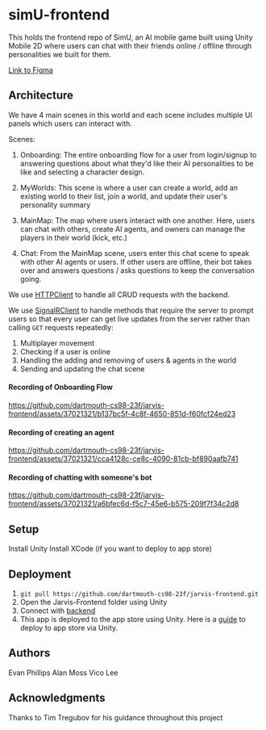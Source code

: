 # simU-frontend

This holds the frontend repo of SimU, an AI mobile game built using Unity Mobile 2D where users can chat with their friends online / offline through personalities we built for them.

[Link to Figma](https://www.figma.com/file/C8lO2GUAnYuTL5eUbSuTjQ/Prototype%3A-Vico%2C-Tucker%2C-Jackson%2C-Evan%2C-Alan%2C-Lekina?type=design&node-id=547%3A435&mode=design&t=2vE4ODx9CQ4JZq1P-1)

## Architecture

We have 4 main scenes in this world and each scene includes multiple UI panels which users can interact with. 

Scenes:

1. Onboarding: The entire onboarding flow for a user from login/signup to answering questions about what they'd like their AI personalities to be like and selecting a character design.

2. MyWorlds: This scene is where a user can create a world, add an existing world to their list, join a world, and update their user's personality summary

3. MainMap: The map where users interact with one another. Here, users can chat with others, create AI agents, and owners can manage the players in their world (kick, etc.)

4. Chat: From the MainMap scene, users enter this chat scene to speak with other AI agents or users. If other users are offline, their bot takes over and answers questions / asks questions to keep the conversation going.

We use [HTTPClient](https://github.com/dartmouth-cs98-23f/jarvis-frontend/blob/main/Assets/Clients/HTTPClient.cs) to handle all CRUD requests with the backend.

We use [SignalRClient](https://github.com/dartmouth-cs98-23f/jarvis-frontend/blob/main/Assets/SignalRClient/SignalRClient.cs) to handle methods that require the server to prompt users so that every user can get live updates from the server rather than calling `GET` requests repeatedly:

1. Multiplayer movement
2. Checking if a user is online
3. Handling the adding and removing of users & agents in the world
4. Sending and updating the chat scene

#### Recording of Onboarding Flow
https://github.com/dartmouth-cs98-23f/jarvis-frontend/assets/37021321/b137bc5f-4c8f-4650-851d-f60fcf24ed23

#### Recording of creating an agent
https://github.com/dartmouth-cs98-23f/jarvis-frontend/assets/37021321/cca4128c-ce8c-4090-81cb-bf890aafb741

#### Recording of chatting with someone's bot
https://github.com/dartmouth-cs98-23f/jarvis-frontend/assets/37021321/a6bfec6d-f5c7-45e6-b575-209f7f34c2d8

## Setup

Install Unity 
Install XCode (if you want to deploy to app store)

## Deployment

1. `git pull https://github.com/dartmouth-cs98-23f/jarvis-frontend.git`
2. Open the Jarvis-Frontend folder using Unity
3. Connect with [backend](https://github.com/dartmouth-cs98-23f/SimU-GameService)
4. This app is deployed to the app store using Unity. Here is a [guide](https://learn.unity.com/tutorial/publishing-for-ios) to deploy to app store via Unity.

## Authors

Evan Phillips
Alan Moss
Vico Lee

## Acknowledgments
Thanks to Tim Tregubov for his guidance throughout this project

